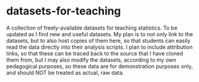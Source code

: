 # datasets-for-teaching
A collection of freely-available datasets for teaching statistics. To be updated as I find new and useful datasets. My plan is to not only link to the datasets, but to also host copies of them here, so that students can easily read the data directly into their analysis scripts. I plan to include attribution links, so that these can be traced back to the source that I have cloned them from, but I may also modify the datasets, according to my own pedagogical purposes, so these data are for demonstration purposes only, and should NOT be treated as actual, raw data.

